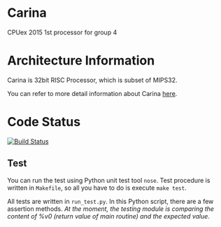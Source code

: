 # Carina

CPUex 2015 1st processor for group 4

# Architecture Information

Carina is 32bit RISC Processor, which is subset of MIPS32.

You can refer to more detail information about Carina [here](https://gist.github.com/levelfour/5cd66a1031b9e24dca42).

# Code Status

[![Build Status](https://travis-ci.org/cpuex2015-group4/Carina.svg)](https://travis-ci.org/cpuex2015-group4/Carina)

## Test

You can run the test using Python unit test tool `nose`.
Test procedure is written in `Makefile`, so all you have to do is execute `make test`.

All tests are written in `run_test.py`. In this Python script, there are a few assertion methods.
_At the moment, the testing module is comparing the content of %v0 (return value of main routine) and the expected value_.
